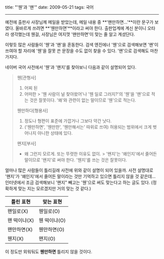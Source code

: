 title: "'웬'과 '왠'"
date: 2009-05-21
tags: 국어

---
예전에 출판사 사장님께 메일을 받았는데, 메일 내용 중 **'왠만하면...'**이란 문구가 보였다. 올바르게 쓰려면 **'웬만하면'**이라고 써야 한다. 출판업계에 계신 분이니 오타라 생각했는데 웬걸, 사장님은 여지껏 '왠만하면'이 맞는 줄 알고 계셨단다.
<!--more-->

이렇듯 많은 사람들이 '웬'과 '왠'을 혼동한다. 검색 엔진에너 '웬'으로 검색해보면 '왠'이 쓰여야 할 자리에 '웬'을 잘못 쓴 문장을 수도 없이 찾을 수 있다. '왠'으로 검색해도 마찬가지다.

네이버 국어 사전에서 '웬'과 '왠지'를 찾아보니 다음과 같이 설명되어 있다.


>웬[관형사]
>
>1. 어찌 된
>2. 어떠한 > '웬 사람이 널 찾아왔어'나 '웬 일로 그러지?'의 '웬'을 '왠'으로 적는 것은 잘못이다. '왜'와 관련이 없는 말이므로 '웬'으로 적는다.
>
>웬만하다[형용사]
>1. 정도나 형편이 표준에 가깝거나 그보다 약간 낫다.
>2. ('웬만하면', '웬만한', '웬만해서는' 따위로 쓰여) 허용되는 범위에서 크게 벗어나지 아니한 상태에 있다.
>
>왠지[부사]
>* 왜 그런지 모르게. 또는 뚜렷한 이유도 없이. > '왠지'는 '왜인지'에서 줄어든 말이므로 '왠지'로 써야 한다. '웬지'를 쓰는 것은 잘못이다.


얼마나 많은 사람들이 틀리길래 사전에 위와 같이 설명이 되어 있을까. 사전 설명대로 '왠지'가 '왜인지'에서 줄어든 말이라는 것만 기억하고 있으면 틀리지 않을 것 같은데... 인터넷에서 조금 검색해보니 '왠지" 빼고는 '웬'으로 써도 맞는다고 하는 글도 있다. (정확하게 맞는 지는 모르겠지만 거의 맞는 것 같다.)

| 틀린 표현    | 맞는 표현
|-------------|--------
| 왠일로(X)    |웬일로(O)
| 왠 떡이냐(X) | 웬 떡이냐(O)
| 왠만하면(X)  | 웬만하면(O)
| 웬지(X)      |왠지(O)

이 정도만 외워둬도 **웬만하면** 틀리지 않을 것이다.
